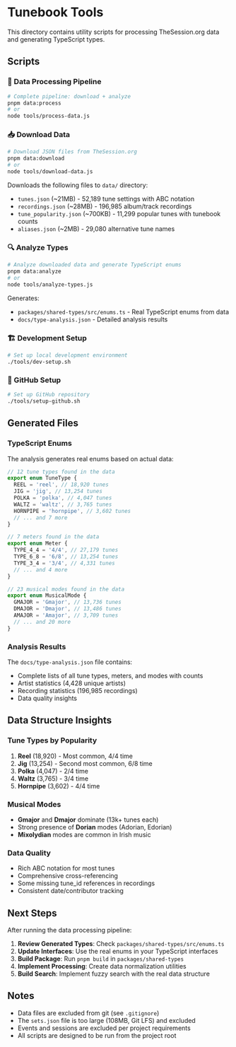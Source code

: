 # Tunebook Tools

This directory contains utility scripts for processing TheSession.org data and generating TypeScript types.

## Scripts

### 🔄 Data Processing Pipeline

```bash
# Complete pipeline: download + analyze
pnpm data:process
# or
node tools/process-data.js
```

### 📥 Download Data

```bash
# Download JSON files from TheSession.org
pnpm data:download
# or
node tools/download-data.js
```

Downloads the following files to `data/` directory:

- `tunes.json` (~21MB) - 52,189 tune settings with ABC notation
- `recordings.json` (~28MB) - 196,985 album/track recordings
- `tune_popularity.json` (~700KB) - 11,299 popular tunes with tunebook counts
- `aliases.json` (~2MB) - 29,080 alternative tune names

### 🔍 Analyze Types

```bash
# Analyze downloaded data and generate TypeScript enums
pnpm data:analyze
# or
node tools/analyze-types.js
```

Generates:

- `packages/shared-types/src/enums.ts` - Real TypeScript enums from data
- `docs/type-analysis.json` - Detailed analysis results

### 🏗️ Development Setup

```bash
# Set up local development environment
./tools/dev-setup.sh
```

### 🐙 GitHub Setup

```bash
# Set up GitHub repository
./tools/setup-github.sh
```

## Generated Files

### TypeScript Enums

The analysis generates real enums based on actual data:

```typescript
// 12 tune types found in the data
export enum TuneType {
  REEL = 'reel', // 18,920 tunes
  JIG = 'jig', // 13,254 tunes
  POLKA = 'polka', // 4,047 tunes
  WALTZ = 'waltz', // 3,765 tunes
  HORNPIPE = 'hornpipe', // 3,602 tunes
  // ... and 7 more
}

// 7 meters found in the data
export enum Meter {
  TYPE_4_4 = '4/4', // 27,179 tunes
  TYPE_6_8 = '6/8', // 13,254 tunes
  TYPE_3_4 = '3/4', // 4,331 tunes
  // ... and 4 more
}

// 23 musical modes found in the data
export enum MusicalMode {
  GMAJOR = 'Gmajor', // 13,736 tunes
  DMAJOR = 'Dmajor', // 13,486 tunes
  AMAJOR = 'Amajor', // 3,709 tunes
  // ... and 20 more
}
```

### Analysis Results

The `docs/type-analysis.json` file contains:

- Complete lists of all tune types, meters, and modes with counts
- Artist statistics (4,428 unique artists)
- Recording statistics (196,985 recordings)
- Data quality insights

## Data Structure Insights

### Tune Types by Popularity

1. **Reel** (18,920) - Most common, 4/4 time
2. **Jig** (13,254) - Second most common, 6/8 time
3. **Polka** (4,047) - 2/4 time
4. **Waltz** (3,765) - 3/4 time
5. **Hornpipe** (3,602) - 4/4 time

### Musical Modes

- **Gmajor** and **Dmajor** dominate (13k+ tunes each)
- Strong presence of **Dorian** modes (Adorian, Edorian)
- **Mixolydian** modes are common in Irish music

### Data Quality

- Rich ABC notation for most tunes
- Comprehensive cross-referencing
- Some missing tune_id references in recordings
- Consistent date/contributor tracking

## Next Steps

After running the data processing pipeline:

1. **Review Generated Types**: Check `packages/shared-types/src/enums.ts`
2. **Update Interfaces**: Use the real enums in your TypeScript interfaces
3. **Build Package**: Run `pnpm build` in `packages/shared-types`
4. **Implement Processing**: Create data normalization utilities
5. **Build Search**: Implement fuzzy search with the real data structure

## Notes

- Data files are excluded from git (see `.gitignore`)
- The `sets.json` file is too large (108MB, Git LFS) and excluded
- Events and sessions are excluded per project requirements
- All scripts are designed to be run from the project root
